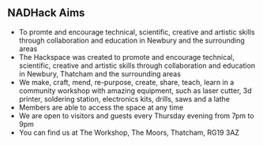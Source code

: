 ## NADHack Aims

- To promte and encourage technical, scientific, creative and artistic skills through collaboration and education in Newbury and the surrounding areas
- The Hackspace was created to promote and encourage technical, scientific, creative and artistic skills through collaboration and education in Newbury, Thatcham and the surrounding areas
- We make, craft, mend, re-purpose, create, share, teach, learn in a community workshop with amazing equipment, such as laser cutter, 3d printer, soldering station, electronics kits, drills, saws and a lathe
- Members are able to access the space at any time
- We are open to visitors and guests every Thursday evening from 7pm to 9pm
- You can find us at The Workshop, The Moors, Thatcham, RG19 3AZ
